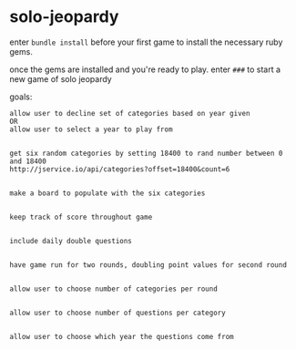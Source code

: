 # solo-jeopardy


enter `bundle install` before your first game to install the necessary ruby gems.

once the gems are installed and you're ready to play. enter `###` to start a new game of solo jeopardy


goals:

    allow user to decline set of categories based on year given
    OR
    allow user to select a year to play from


    get six random categories by setting 18400 to rand number between 0 and 18400
    http://jservice.io/api/categories?offset=18400&count=6

    
    make a board to populate with the six categories


    keep track of score throughout game


    include daily double questions


    have game run for two rounds, doubling point values for second round


    allow user to choose number of categories per round


    allow user to choose number of questions per category


    allow user to choose which year the questions come from
